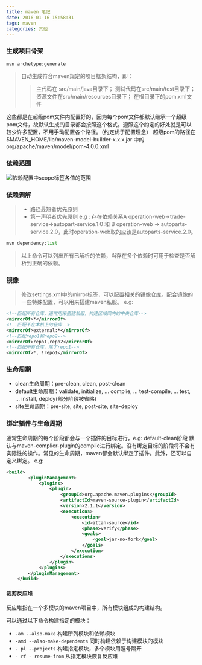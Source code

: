 ```yaml
---
title: maven 笔记
date: 2016-01-16 15:58:31
tags: maven
categories: 其他
---
```


### 生成项目骨架
```python
mvn archetype:generate 
```
> 自动生成符合maven规定的项目框架结构，即：
>> 主代码在 src/main/java目录下；
>> 测试代码在src/main/test目录下；
>> 资源文件在src/main/resources目录下；
>> 在根目录下的pom.xml文件

这些都是在超级pom文件内配置好的，因为每个pom文件都默认继承一个超级pom文件，故默认生成的目录都会按照这个格式。遵照这个约定的好处就是可以较少许多配置，不用手动配置各个路径。（约定优于配置理念）
超级pom的路径在 $MAVEN_HOME/lib/maven-model-builder-x.x.x.jar 中的org/apache/maven/model/pom-4.0.0.xml

### 依赖范围
![依赖配置中scope标签各值的范围](http://7xrmhj.com1.z0.glb.clouddn.com/maven-scope.png)

### 依赖调解
> * 路径最短者优先原则
> * 第一声明者优先原则
e.g : 存在依赖关系A operation-web->trade-service->autopart-service.1.0 和 B operation-web -> autoparts-service.2.0，此时operation-web取的应该是autoparts-service.2.0。
```python
mvn dependency:list
```

>以上命令可以列出所有已解析的依赖，当存在多个依赖时可用于检查是否解析到正确的依赖。

### 镜像
> 修改settings.xml中的mirror标签，可以配置相关的镜像仓库。配合镜像的一些特殊配置，可以用来搭建maven私服。
> e.g: 
```xml
<!--匹配所有仓库，通常用来搭建私服，构建区域网内的中央仓库-->
<mirrorOf>*</mirrorOf> 
<!--匹配不在本机上的仓库-->
<mirrorOf>external:*</mirrorOf> 
<!--匹配repo1和repo2-->
<mirrorOf>repo1,repo2</mirrorOf> 
<!--匹配所有仓库，除了repo1-->
<mirrorOf>*, !repo1</mirrorOf> 
```

### 生命周期
* clean生命周期：pre-clean, clean, post-clean
* default生命周期：validate, initialize, ... complie, ... test-compile, ... test, ... install, deploy(部分阶段被省略)
* site生命周期：pre-site, site, post-site, site-deploy

### 绑定插件与生命周期
通常生命周期的每个阶段都会与一个插件的目标进行，e.g: default-clean阶段 默认与maven-complier-plugin的complie进行绑定。没有绑定目标的阶段将不会有实际性的操作。常见的生命周期，maven都会默认绑定了插件。此外，还可以自定义绑定。
e.g:
```xml
<build>
        <pluginManagement>
            <plugins>
                <plugin>
                    <groupId>org.apache.maven.plugins</groupId>
                    <artifactId>maven-source-plugin</artifactId>
                    <version>2.1.1</version>
                    <executions>
	                    <execution>
		                    <id>attah-source</id>
		                    <phase>verify</phase>
		                    <goals>
			                    <goal>jar-no-fork</goal>
		                    </goals>
	                    </execution>
                    </executions>
                </plugin>
            </plugins>
        </pluginManagement>
    </build>
```

#### 裁剪反应堆
反应堆指在一个多模块的maven项目中，所有模块组成的构建结构。

可以通过以下命令构建指定的模块：
* `-am --also-make`  构建所列模块和依赖模块
* `-amd --also-make-dependents` 同时构建依赖于构建模块的模块
* `- pl --projects` 构建指定模块，多个模块用逗号隔开
* `- rf - resume-from` 从指定模块恢复反应堆

